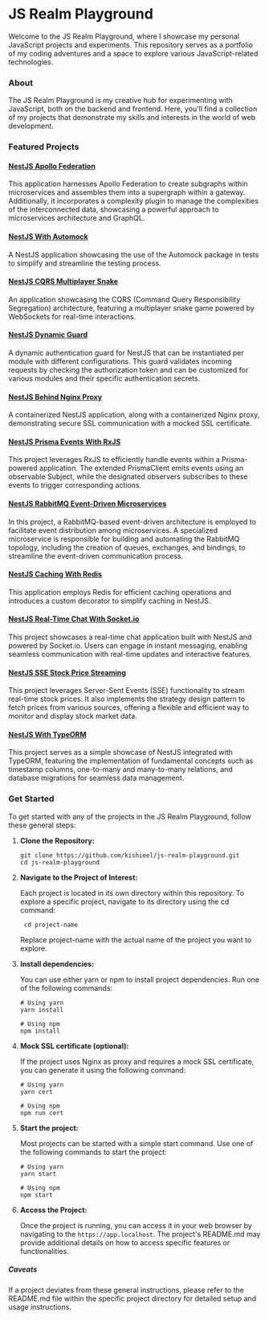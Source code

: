 # JS Realm Playground

Welcome to the JS Realm Playground, where I showcase my personal JavaScript projects and experiments. This repository
serves as a portfolio of my coding adventures and a space to explore various JavaScript-related technologies.

### About

The JS Realm Playground is my creative hub for experimenting with JavaScript, both on the backend and frontend. Here,
you'll find a collection of my projects that demonstrate my skills and interests in the world of web development.

### Featured Projects

#### [NestJS Apollo Federation](./nestjs-apollo-federation)
This application harnesses Apollo Federation to create subgraphs within microservices and assembles them into a supergraph within a gateway. Additionally, it incorporates a complexity plugin to manage the complexities of the interconnected data, showcasing a powerful approach to microservices architecture and GraphQL.

#### [NestJS With Automock](./nestjs-automock)

A NestJS application showcasing the use of the Automock package in tests to simplify and streamline the testing process.

#### [NestJS CQRS Multiplayer Snake](./nestjs-cqrs)

An application showcasing the CQRS (Command Query Responsibility Segregation) architecture, featuring a multiplayer
snake game powered by WebSockets for real-time interactions.

#### [NestJS Dynamic Guard](./nestjs-dynamic-guard)

A dynamic authentication guard for NestJS that can be instantiated per module with different configurations. This guard
validates incoming requests by checking the authorization token and can be customized for various modules and their
specific authentication secrets.

#### [NestJS Behind Nginx Proxy](./nestjs-nginx)

A containerized NestJS application, along with a containerized Nginx proxy, demonstrating secure SSL communication with
a mocked SSL certificate.

#### [NestJS Prisma Events With RxJS](./nestjs-prisma-rxjs)

This project leverages RxJS to efficiently handle events within a Prisma-powered application. The extended PrismaClient
emits events using an observable Subject, while the designated observers subscribes to these events to trigger
corresponding actions.

#### [NestJS RabbitMQ Event-Driven Microservices](./nestjs-rabbitmq)
In this project, a RabbitMQ-based event-driven architecture is employed to facilitate event distribution among microservices. A specialized microservice is responsible for building and automating the RabbitMQ topology, including the creation of queues, exchanges, and bindings, to streamline the event-driven communication process.

#### [NestJS Caching With Redis](./nestjs-redis)
This application employs Redis for efficient caching operations and introduces a custom decorator to simplify caching in NestJS. 

#### [NestJS Real-Time Chat With Socket.io](./nestjs-socket.io)
This project showcases a real-time chat application built with NestJS and powered by Socket.io. Users can engage in instant messaging, enabling seamless communication with real-time updates and interactive features.

#### [NestJS SSE Stock Price Streaming](./nestjs-sse)
This project leverages Server-Sent Events (SSE) functionality to stream real-time stock prices. It also implements the strategy design pattern to fetch prices from various sources, offering a flexible and efficient way to monitor and display stock market data.

#### [NestJS With TypeORM](./nestjs-typeorm)
This project serves as a simple showcase of NestJS integrated with TypeORM, featuring the implementation of fundamental concepts such as timestamp columns, one-to-many and many-to-many relations, and database migrations for seamless data management.

### Get Started

To get started with any of the projects in the JS Realm Playground, follow these general steps:

1. **Clone the Repository:**

    ```shell
    git clone https://github.com/kishieel/js-realm-playground.git
    cd js-realm-playground
    ```

2. **Navigate to the Project of Interest:**

   Each project is located in its own directory within this repository. To explore a specific project, navigate to its
   directory using the cd command:

   ```shell
    cd project-name
   ```

   Replace project-name with the actual name of the project you want to explore.

3. **Install dependencies:**

   You can use either yarn or npm to install project dependencies. Run one of the following commands:

    ```shell
    # Using yarn
    yarn install

    # Using npm
    npm install
   ```

4. **Mock SSL certificate (optional):**

   If the project uses Nginx as proxy and requires a mock SSL certificate, you can generate it using the following
   command:

    ```shell
    # Using yarn
    yarn cert
    
    # Using npm
    npm run cert
    ```

5. **Start the project:**

   Most projects can be started with a simple start command. Use one of the following commands to start the project:

    ```shell
    # Using yarn
    yarn start
    
    # Using npm
    npm start
    ```

6. **Access the Project:**

   Once the project is running, you can access it in your web browser by navigating to the `https://app.localhost`. The
   project's README.md may provide additional details on how to access specific features or functionalities.

##### Caveats

If a project deviates from these general instructions, please refer to the README.md file within the specific project
directory for detailed setup and usage instructions.
